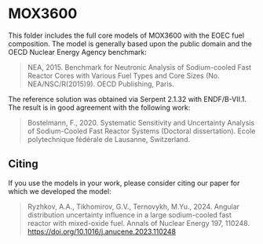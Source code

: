 # MOX3600

This folder includes the full core models of MOX3600 with the EOEC fuel composition. The model is generally based upon the public domain and the OECD Nuclear Energy Agency benchmark:

> NEA, 2015. Benchmark for Neutronic Analysis of Sodium-cooled Fast Reactor Cores with Various Fuel Types and Core Sizes (No. NEA/NSC/R(2015)9). OECD Publishing, Paris.

The reference solution was obtained via Serpent 2.1.32 with ENDF/B-VII.1. The result is in good agreement with the following work:

> Bostelmann, F., 2020. Systematic Sensitivity and Uncertainty Analysis of Sodium-Cooled Fast Reactor Systems (Doctoral dissertation). Ecole polytechnique fédérale de Lausanne, Switzerland.

## Citing

If you use the models in your work, please consider citing our paper for which we developed the model:

> Ryzhkov, A.A., Tikhomirov, G.V., Ternovykh, M.Yu., 2024. Angular distribution uncertainty influence in a large sodium-cooled fast reactor with mixed-oxide fuel. Annals of Nuclear Energy 197, 110248. https://doi.org/10.1016/j.anucene.2023.110248

